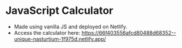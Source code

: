 # JavaScript Calculator

- Made using vanilla JS and deployed on Netlify.
- Access the calculator here: https://66f403556afcd80488d68352--unique-nasturtium-1f975d.netlify.app/
